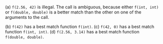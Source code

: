 (a) `f(2.56, 42)` is illegal. The call is ambiguous, because either `f(int, int)` or `f(double, double)` is a better match than the other on one of the arguments to the call.

(b) `f(42)` has a best match function `f(int)`.
(c) `f(42, 0)` has a best match function `f(int, int)`.
(d) `f(2.56, 3.14)` has a best match function `f(double, double)`.
